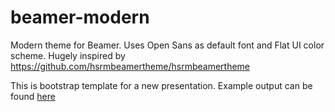 beamer-modern
=============

Modern theme for Beamer. Uses Open Sans as default font and Flat UI color scheme.
Hugely inspired by https://github.com/hsrmbeamertheme/hsrmbeamertheme

This is bootstrap template for a new presentation. Example output can be found [here](http://goo.gl/Ip8hz1)
